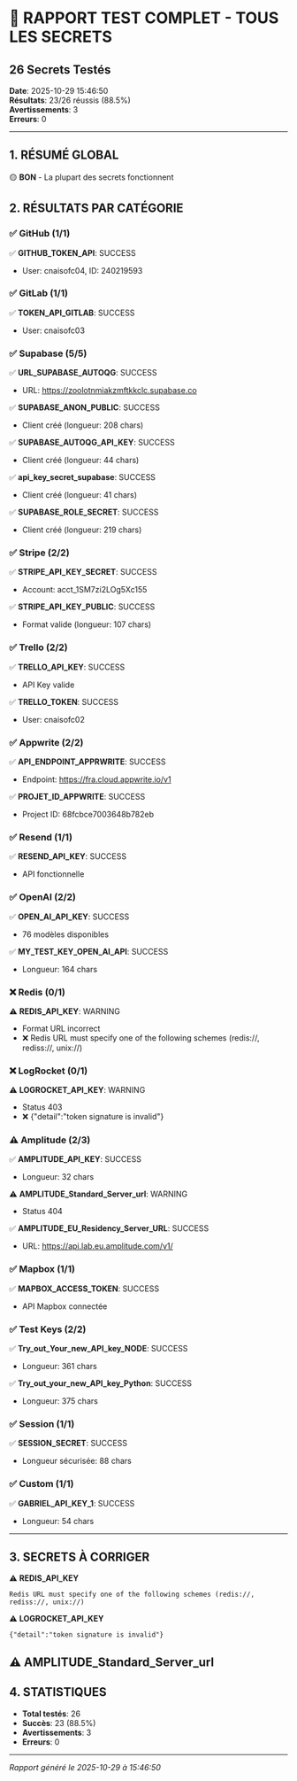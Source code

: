 # 🔐 RAPPORT TEST COMPLET - TOUS LES SECRETS
## 26 Secrets Testés

**Date**: 2025-10-29 15:46:50  
**Résultats**: 23/26 réussis (88.5%)  
**Avertissements**: 3  
**Erreurs**: 0

---

## 1. RÉSUMÉ GLOBAL

🟡 **BON** - La plupart des secrets fonctionnent

## 2. RÉSULTATS PAR CATÉGORIE

### ✅ GitHub (1/1)

✅ **GITHUB_TOKEN_API**: SUCCESS
   - User: cnaisofc04, ID: 240219593

### ✅ GitLab (1/1)

✅ **TOKEN_API_GITLAB**: SUCCESS
   - User: cnaisofc03

### ✅ Supabase (5/5)

✅ **URL_SUPABASE_AUTOQG**: SUCCESS
   - URL: https://zoolotnmiakzmftkkclc.supabase.co

✅ **SUPABASE_ANON_PUBLIC**: SUCCESS
   - Client créé (longueur: 208 chars)

✅ **SUPABASE_AUTOQG_API_KEY**: SUCCESS
   - Client créé (longueur: 44 chars)

✅ **api_key_secret_supabase**: SUCCESS
   - Client créé (longueur: 41 chars)

✅ **SUPABASE_ROLE_SECRET**: SUCCESS
   - Client créé (longueur: 219 chars)

### ✅ Stripe (2/2)

✅ **STRIPE_API_KEY_SECRET**: SUCCESS
   - Account: acct_1SM7zi2LOg5Xc155

✅ **STRIPE_API_KEY_PUBLIC**: SUCCESS
   - Format valide (longueur: 107 chars)

### ✅ Trello (2/2)

✅ **TRELLO_API_KEY**: SUCCESS
   - API Key valide

✅ **TRELLO_TOKEN**: SUCCESS
   - User: cnaisofc02

### ✅ Appwrite (2/2)

✅ **API_ENDPOINT_APPRWRITE**: SUCCESS
   - Endpoint: https://fra.cloud.appwrite.io/v1

✅ **PROJET_ID_APPWRITE**: SUCCESS
   - Project ID: 68fcbce7003648b782eb

### ✅ Resend (1/1)

✅ **RESEND_API_KEY**: SUCCESS
   - API fonctionnelle

### ✅ OpenAI (2/2)

✅ **OPEN_AI_API_KEY**: SUCCESS
   - 76 modèles disponibles

✅ **MY_TEST_KEY_OPEN_AI_API**: SUCCESS
   - Longueur: 164 chars

### ❌ Redis (0/1)

⚠️ **REDIS_API_KEY**: WARNING
   - Format URL incorrect
   - ❌ Redis URL must specify one of the following schemes (redis://, rediss://, unix://)

### ❌ LogRocket (0/1)

⚠️ **LOGROCKET_API_KEY**: WARNING
   - Status 403
   - ❌ {"detail":"token signature is invalid"}

### ⚠️ Amplitude (2/3)

✅ **AMPLITUDE_API_KEY**: SUCCESS
   - Longueur: 32 chars

⚠️ **AMPLITUDE_Standard_Server_url**: WARNING
   - Status 404

✅ **AMPLITUDE_EU_Residency_Server_URL**: SUCCESS
   - URL: https://api.lab.eu.amplitude.com/v1/

### ✅ Mapbox (1/1)

✅ **MAPBOX_ACCESS_TOKEN**: SUCCESS
   - API Mapbox connectée

### ✅ Test Keys (2/2)

✅ **Try_out_Your_new_API_key_NODE**: SUCCESS
   - Longueur: 361 chars

✅ **Try_out_your_new_API_key_Python**: SUCCESS
   - Longueur: 375 chars

### ✅ Session (1/1)

✅ **SESSION_SECRET**: SUCCESS
   - Longueur sécurisée: 88 chars

### ✅ Custom (1/1)

✅ **GABRIEL_API_KEY_1**: SUCCESS
   - Longueur: 54 chars

---

## 3. SECRETS À CORRIGER

⚠️ **REDIS_API_KEY**
```
Redis URL must specify one of the following schemes (redis://, rediss://, unix://)
```

⚠️ **LOGROCKET_API_KEY**
```
{"detail":"token signature is invalid"}
```

⚠️ **AMPLITUDE_Standard_Server_url**
---

## 4. STATISTIQUES

- **Total testés**: 26
- **Succès**: 23 (88.5%)
- **Avertissements**: 3
- **Erreurs**: 0

---

*Rapport généré le 2025-10-29 à 15:46:50*
